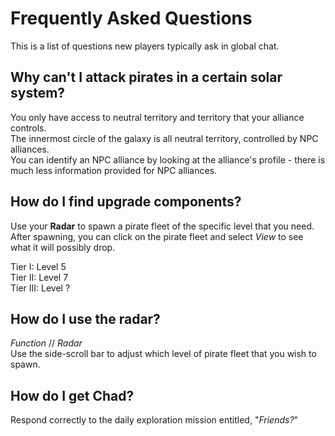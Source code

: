 # Frequently Asked Questions

This is a list of questions new players typically ask in global chat.

## Why can't I attack pirates in a certain solar system?

You only have access to neutral territory and territory that your alliance controls.  
The innermost circle of the galaxy is all neutral territory, controlled by NPC alliances.  
You can identify an NPC alliance by looking at the alliance's profile - there is much less information provided for NPC alliances.

## How do I find upgrade components?

Use your **Radar** to spawn a pirate fleet of the specific level that you need.  
After spawning, you can click on the pirate fleet and select *View* to see what it will possibly drop.  

Tier I: Level 5  
Tier II: Level 7  
Tier III: Level ?

## How do I use the radar?

*Function* // *Radar*  
Use the side-scroll bar to adjust which level of pirate fleet that you wish to spawn.

## How do I get Chad?

Respond correctly to the daily exploration mission entitled, "*Friends?*"
